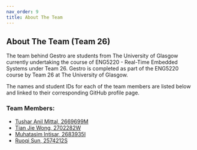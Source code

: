 ```yaml
---
nav_order: 9
title: About The Team
---
```


## About The Team (Team 26)

The team behind Gestro are students from The University of Glasgow currently undertaking the course of ENG5220 - Real-Time Embedded Systems under Team 26. Gestro is completed as part of the ENG5220 course by Team 26 at The University of Glasgow.

 The names and student IDs for each of the team members are listed below and linked to their corresponding GitHub profile page.

### Team Members:
- [Tushar Anil Mittal, 2669699M](https://github.com/RandomGuy-coder)
- [Tian Jie Wong, 2702282W](https://github.com/terrsoshi)
- [Muhatasim Intisar, 2683935I](https://github.com/MuhatasimIntisar)
- [Ruoqi Sun, 2574212S](https://github.com/David2574)
